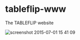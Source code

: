 tableflip-www
=============

The TABLEFLIP website

![screenshot 2015-07-01 15 41 09](https://cloud.githubusercontent.com/assets/58871/8457160/b63c4a32-2007-11e5-804f-88a66f6984f4.png)
